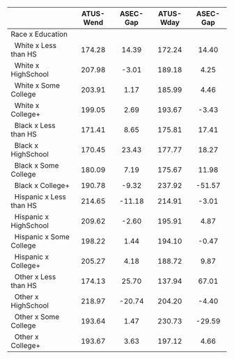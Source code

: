 
|                      |    ATUS-Wend |     ASEC-Gap |    ATUS-Wday |     ASEC-Gap |
| -------------------- | :----------: | :----------: | :----------: | :----------: |
| Race x Education     |              |              |              |              |
| &nbsp;&nbsp;White x Less than HS |       174.28 |        14.39 |       172.24 |        14.40 |
| &nbsp;&nbsp;White x HighSchool |       207.98 |        -3.01 |       189.18 |         4.25 |
| &nbsp;&nbsp;White x Some College |       203.91 |         1.17 |       185.99 |         4.46 |
| &nbsp;&nbsp;White x College+ |       199.05 |         2.69 |       193.67 |        -3.43 |
| &nbsp;&nbsp;Black x Less than HS |       171.41 |         8.65 |       175.81 |        17.41 |
| &nbsp;&nbsp;Black x HighSchool |       170.45 |        23.43 |       177.77 |        18.27 |
| &nbsp;&nbsp;Black x Some College |       180.09 |         7.19 |       175.67 |        11.98 |
| &nbsp;&nbsp;Black x College+ |       190.78 |        -9.32 |       237.92 |       -51.57 |
| &nbsp;&nbsp;Hispanic x Less than HS |       214.65 |       -11.18 |       214.91 |        -3.01 |
| &nbsp;&nbsp;Hispanic x HighSchool |       209.62 |        -2.60 |       195.91 |         4.87 |
| &nbsp;&nbsp;Hispanic x Some College |       198.22 |         1.44 |       194.10 |        -0.47 |
| &nbsp;&nbsp;Hispanic x College+ |       205.27 |         4.18 |       188.72 |         9.87 |
| &nbsp;&nbsp;Other x Less than HS |       174.13 |        25.70 |       137.94 |        67.01 |
| &nbsp;&nbsp;Other x HighSchool |       218.97 |       -20.74 |       204.20 |        -4.40 |
| &nbsp;&nbsp;Other x Some College |       193.64 |         1.47 |       230.73 |       -29.59 |
| &nbsp;&nbsp;Other x College+ |       193.67 |         3.63 |       197.12 |         4.66 |


